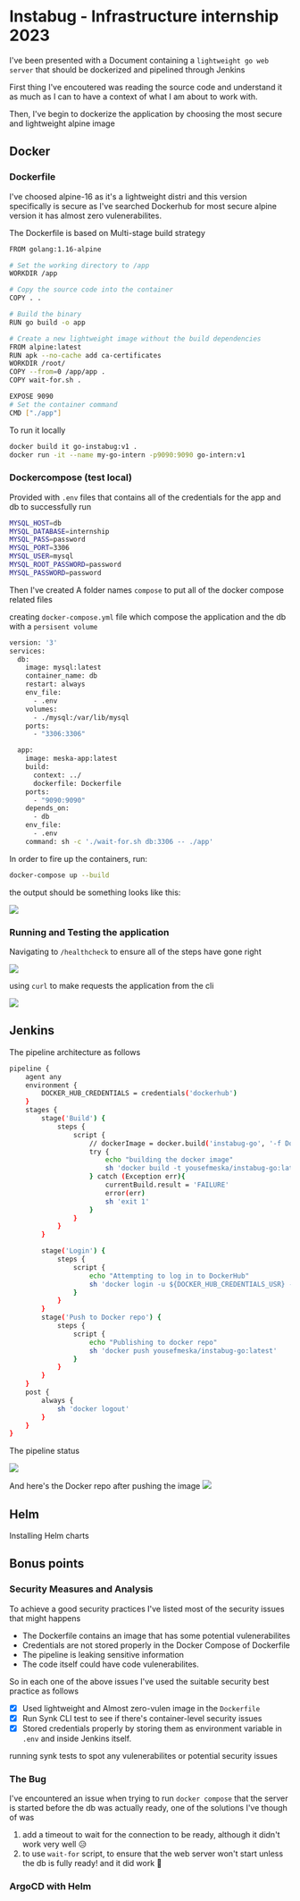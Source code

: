 # Instabug - Infrastructure internship 2023

I've been presented with a Document containing a `lightweight go web server` that should be dockerized and pipelined through Jenkins

First thing I've encoutered was reading the source code and understand it as much as I can to have a context of what I am about to work with.

Then, I've begin to dockerize the application by choosing the most secure and lightweight alpine image

## Docker

### Dockerfile

I've choosed alpine-16 as it's a lightweight distri and this version specifically is secure as I've searched Dockerhub for most secure alpine version it has almost zero vulenerabilites.

The Dockerfile is based on Multi-stage build strategy

```sh
FROM golang:1.16-alpine

# Set the working directory to /app
WORKDIR /app

# Copy the source code into the container
COPY . .

# Build the binary
RUN go build -o app

# Create a new lightweight image without the build dependencies
FROM alpine:latest
RUN apk --no-cache add ca-certificates
WORKDIR /root/
COPY --from=0 /app/app .
COPY wait-for.sh .

EXPOSE 9090
# Set the container command
CMD ["./app"]
```

To run it locally

```sh
docker build it go-instabug:v1 .
docker run -it --name my-go-intern -p9090:9090 go-intern:v1
```

### Dockercompose (test local)

Provided with `.env` files that contains all of the credentials for the app and db to successfully run

```sh
MYSQL_HOST=db
MYSQL_DATABASE=internship
MYSQL_PASS=password
MYSQL_PORT=3306
MYSQL_USER=mysql
MYSQL_ROOT_PASSWORD=password
MYSQL_PASSWORD=password
```

Then I've created A folder names `compose` to put all of the docker compose related files

creating `docker-compose.yml` file which compose the application and the db with a `persisent volume`

```sh
version: '3'
services:
  db:
    image: mysql:latest
    container_name: db
    restart: always
    env_file:
      - .env
    volumes:
      - ./mysql:/var/lib/mysql
    ports:
      - "3306:3306"

  app:
    image: meska-app:latest
    build:
      context: ../
      dockerfile: Dockerfile
    ports:
      - "9090:9090"
    depends_on:
      - db
    env_file:
      - .env
    command: sh -c './wait-for.sh db:3306 -- ./app'

```

In order to fire up the containers, run:

```sh
docker-compose up --build
```

the output should be something looks like this:

![](./screenshots/Screenshot%202023-06-09%20233513.png)

### Running and Testing the application

Navigating to `/healthcheck` to ensure all of the steps have gone right

![](./screenshots/Q552U11%20(1).png)

using `curl` to make requests the application from the cli

![](./screenshots/QYFzII7.png)

## Jenkins

The pipeline architecture as follows

```sh
pipeline {
    agent any
    environment {
        DOCKER_HUB_CREDENTIALS = credentials('dockerhub')
    }
    stages {
        stage('Build') {
            steps {
                script {
                    // dockerImage = docker.build('instabug-go', '-f Dockerfile .')
                    try { 
                        echo "building the docker image"
                        sh 'docker build -t yousefmeska/instabug-go:latest .'
                    } catch (Exception err){
                        currentBuild.result = 'FAILURE'
                        error(err)
                        sh 'exit 1'
                    }
                }
            }
        }

        stage('Login') {
            steps {
                script {
                    echo "Attempting to log in to DockerHub"
                    sh 'docker login -u ${DOCKER_HUB_CREDENTIALS_USR} -p ${DOCKER_HUB_CREDENTIALS_PSW}'
                }
            }
        }
        stage('Push to Docker repo') {
            steps {
                script {
                    echo "Publishing to docker repo"
                    sh 'docker push yousefmeska/instabug-go:latest'
                }
            }
        }
    }
    post {
        always {
            sh 'docker logout'
        }
    }
}
```

The pipeline status

![](./screenshots/Screenshot%202023-06-09%20172949.png)

And here's the Docker repo after pushing the image
![](./screenshots/Screenshot%202023-06-09%20173137.png)

## Helm

Installing Helm charts

## Bonus points

### Security Measures and Analysis

To achieve a good security practices I've listed most of the security issues that might happens

- The Dockerfile contains an image that has some potential vulenerabilites
- Credentials are not stored properly in the Docker Compose of Dockerfile
- The pipeline is leaking sensitive information
- The code itself could have code vulenerabilites.

So in each one of the above issues I've used the suitable security best practice as follows

- [x] Used lightweight and Almost zero-vulen image in the `Dockerfile`
- [x] Run Synk CLI test to see if there's container-level security issues
- [x] Stored credentials properly by storing them as environment variable in `.env` and inside Jenkins itself.

running synk tests to spot any vulenerabilites or potential security issues

### The Bug

I've encountered an issue when trying to run `docker compose` that the server is started before the db was actually ready,
one of the solutions I've though of was

1. add a timeout to wait for the connection to be ready, although it didn't work very well 😥
2. to use `wait-for` script, to ensure that the web server won't start unless the db is fully ready! and it did work 🎉

### ArgoCD with Helm
